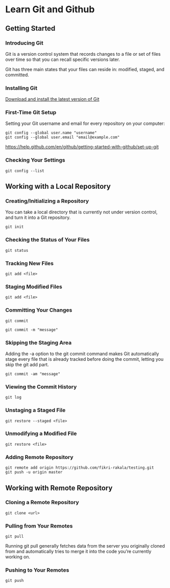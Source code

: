 # Learn Git and Github

## Getting Started

### Introducing Git

Git is a version control system that records changes to a file or set of files over time so that you can recall specific versions later.

Git has three main states that your files can reside in: modified, staged, and committed.

### Installing Git

[Download and install the latest version of Git](https://git-scm.com/downloads)

### First-Time Git Setup

Setting your Git username and email for every repository on your computer:

```
git config --global user.name "username"
git config --global user.email "email@example.com"
```

https://help.github.com/en/github/getting-started-with-github/set-up-git

### Checking Your Settings

```
git config --list
```

## Working with a Local Repository

### Creating/Initializing a Repository

You can take a local directory that is currently not under version control, and turn it into a Git repository.

```
git init
```

### Checking the Status of Your Files

```
git status
```

### Tracking New Files

```
git add <file>
```

### Staging Modified Files

```
git add <file>
```

### Committing Your Changes

```
git commit
```

```
git commit -m "message"
```

### Skipping the Staging Area

Adding the -a option to the git commit command makes Git automatically stage every file that is already tracked before doing the commit, letting you skip the git add part.

```
git commit -am "message"
```

### Viewing the Commit History

```
git log
```

### Unstaging a Staged File

```
git restore --staged <file>
```

### Unmodifying a Modified File

```
git restore <file>
```

### Adding Remote Repository

```
git remote add origin https://github.com/fikri-rakala/testing.git
git push -u origin master
```

## Working with Remote Repository

### Cloning a Remote Repository

```
git clone <url>
```

### Pulling from Your Remotes

```
git pull
```

Running git pull generally fetches data from the server you originally cloned from and automatically tries to merge it into the code you’re currently working on.

### Pushing to Your Remotes

```
git push
```